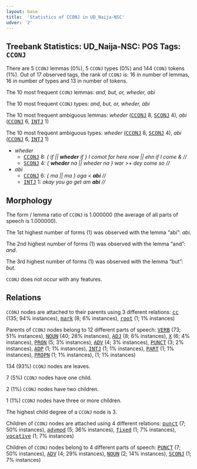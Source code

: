 ```yaml
---
layout: base
title:  'Statistics of CCONJ in UD_Naija-NSC'
udver: '2'
---
```


## Treebank Statistics: UD_Naija-NSC: POS Tags: `CCONJ`

There are 5 `CCONJ` lemmas (0%), 5 `CCONJ` types (0%) and 144 `CCONJ` tokens (1%).
Out of 17 observed tags, the rank of `CCONJ` is: 16 in number of lemmas, 16 in number of types and 13 in number of tokens.

The 10 most frequent `CCONJ` lemmas: <em>and, but, or, wheder, abi</em>

The 10 most frequent `CCONJ` types:  <em>and, but, or, wheder, abi</em>

The 10 most frequent ambiguous lemmas: <em>wheder</em> (<tt><a href="pcm_nsc-pos-CCONJ.html">CCONJ</a></tt> 8, <tt><a href="pcm_nsc-pos-SCONJ.html">SCONJ</a></tt> 4), <em>abi</em> (<tt><a href="pcm_nsc-pos-CCONJ.html">CCONJ</a></tt> 6, <tt><a href="pcm_nsc-pos-INTJ.html">INTJ</a></tt> 1)

The 10 most frequent ambiguous types:  <em>wheder</em> (<tt><a href="pcm_nsc-pos-CCONJ.html">CCONJ</a></tt> 8, <tt><a href="pcm_nsc-pos-SCONJ.html">SCONJ</a></tt> 4), <em>abi</em> (<tt><a href="pcm_nsc-pos-CCONJ.html">CCONJ</a></tt> 6, <tt><a href="pcm_nsc-pos-INTJ.html">INTJ</a></tt> 1)


* <em>wheder</em>
  * <tt><a href="pcm_nsc-pos-CCONJ.html">CCONJ</a></tt> 8: <em>{ if || <b>wheder</b> if } I comot for here now || ehn if I come & //</em>
  * <tt><a href="pcm_nsc-pos-SCONJ.html">SCONJ</a></tt> 4: <em>{ <b>wheder</b> na || wheder na } war >+ dey come so //</em>
* <em>abi</em>
  * <tt><a href="pcm_nsc-pos-CCONJ.html">CCONJ</a></tt> 6: <em>{ ma || ma } oga < <b>abi</b> //</em>
  * <tt><a href="pcm_nsc-pos-INTJ.html">INTJ</a></tt> 1: <em>okay you go get am <b>abi</b> //</em>

## Morphology

The form / lemma ratio of `CCONJ` is 1.000000 (the average of all parts of speech is 1.000000).

The 1st highest number of forms (1) was observed with the lemma “abi”: <em>abi</em>.

The 2nd highest number of forms (1) was observed with the lemma “and”: <em>and</em>.

The 3rd highest number of forms (1) was observed with the lemma “but”: <em>but</em>.

`CCONJ` does not occur with any features.


## Relations

`CCONJ` nodes are attached to their parents using 3 different relations: <tt><a href="pcm_nsc-dep-cc.html">cc</a></tt> (135; 94% instances), <tt><a href="pcm_nsc-dep-mark.html">mark</a></tt> (8; 6% instances), <tt><a href="pcm_nsc-dep-root.html">root</a></tt> (1; 1% instances)

Parents of `CCONJ` nodes belong to 12 different parts of speech: <tt><a href="pcm_nsc-pos-VERB.html">VERB</a></tt> (73; 51% instances), <tt><a href="pcm_nsc-pos-NOUN.html">NOUN</a></tt> (40; 28% instances), <tt><a href="pcm_nsc-pos-ADJ.html">ADJ</a></tt> (8; 6% instances), <tt><a href="pcm_nsc-pos-X.html">X</a></tt> (6; 4% instances), <tt><a href="pcm_nsc-pos-PRON.html">PRON</a></tt> (5; 3% instances), <tt><a href="pcm_nsc-pos-ADV.html">ADV</a></tt> (4; 3% instances), <tt><a href="pcm_nsc-pos-PUNCT.html">PUNCT</a></tt> (3; 2% instances), <tt><a href="pcm_nsc-pos-ADP.html">ADP</a></tt> (1; 1% instances), <tt><a href="pcm_nsc-pos-INTJ.html">INTJ</a></tt> (1; 1% instances), <tt><a href="pcm_nsc-pos-PART.html">PART</a></tt> (1; 1% instances), <tt><a href="pcm_nsc-pos-PROPN.html">PROPN</a></tt> (1; 1% instances),  (1; 1% instances)

134 (93%) `CCONJ` nodes are leaves.

7 (5%) `CCONJ` nodes have one child.

2 (1%) `CCONJ` nodes have two children.

1 (1%) `CCONJ` nodes have three or more children.

The highest child degree of a `CCONJ` node is 3.

Children of `CCONJ` nodes are attached using 4 different relations: <tt><a href="pcm_nsc-dep-punct.html">punct</a></tt> (7; 50% instances), <tt><a href="pcm_nsc-dep-advmod.html">advmod</a></tt> (5; 36% instances), <tt><a href="pcm_nsc-dep-fixed.html">fixed</a></tt> (1; 7% instances), <tt><a href="pcm_nsc-dep-vocative.html">vocative</a></tt> (1; 7% instances)

Children of `CCONJ` nodes belong to 4 different parts of speech: <tt><a href="pcm_nsc-pos-PUNCT.html">PUNCT</a></tt> (7; 50% instances), <tt><a href="pcm_nsc-pos-ADV.html">ADV</a></tt> (4; 29% instances), <tt><a href="pcm_nsc-pos-NOUN.html">NOUN</a></tt> (2; 14% instances), <tt><a href="pcm_nsc-pos-SCONJ.html">SCONJ</a></tt> (1; 7% instances)

